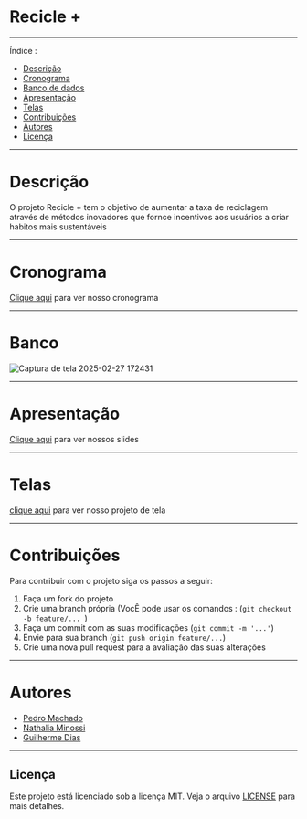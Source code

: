 # Recicle +
---

Índice :

- [Descrição](#Descrição)
- [Cronograma](#Cronograma)
- [Banco de dados](#Banco)
- [Apresentação](#Apresentação)
- [Telas](#Telas)
- [Contribuições](#Contribuições)
- [Autores](#Autores)
- [Licença](#Licença)
---
# Descrição

O projeto Recicle + tem o objetivo de aumentar a taxa de reciclagem através de métodos inovadores que fornce incentivos aos usuários a criar habitos mais sustentáveis

---

# Cronograma
[Clique aqui](https://trello.com/b/sxXisBDp/kanban-projeto-integrador) para ver nosso cronograma

---

# Banco
![Captura de tela 2025-02-27 172431](https://github.com/user-attachments/assets/fb372ab8-3176-4297-991b-440373013445)

---

# Apresentação

[Clique aqui](https://www.canva.com/design/DAGgIc0jo-s/86ZGRkdUFhSY46Y1MvnmBg/edit) para ver nossos slides

---


# Telas

[clique aqui](https://www.canva.com/design/DAGoAfUQtrA/qOCR_aO_PtICYkDq646fZg/edit) para ver nosso projeto de tela



---
# Contribuições

Para contribuir com o projeto siga os passos a seguir:

1. Faça um fork do projeto
2. Crie uma branch própria (VocÊ pode usar os comandos : (`git checkout -b feature/... `)
3. Faça um commit com as suas modificações (`git commit -m '...'`)
4. Envie para sua branch (`git push origin feature/...`)
5. Crie uma nova pull request para  a avaliação das suas alterações
---

# Autores

- [Pedro Machado](https://github.com/PedroMachadoGRP)
- [Nathalia Minossi](https://github.com/nathaliaminossi)
- [Guilherme Dias](https://github.com/guirs51)
---

## Licença

Este projeto está licenciado sob a licença MIT. Veja o arquivo [LICENSE](LICENSE) para mais detalhes.
